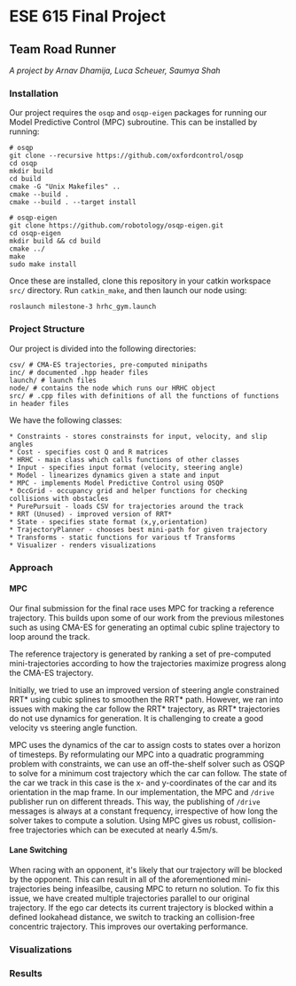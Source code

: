 # ESE 615 Final Project
## Team Road Runner
*A project by Arnav Dhamija, Luca Scheuer, Saumya Shah*

### Installation
Our project requires the `osqp` and `osqp-eigen` packages for running our Model Predictive Control (MPC) subroutine. This can be installed by running:

```
# osqp
git clone --recursive https://github.com/oxfordcontrol/osqp
cd osqp
mkdir build
cd build
cmake -G "Unix Makefiles" ..
cmake --build .
cmake --build . --target install

# osqp-eigen
git clone https://github.com/robotology/osqp-eigen.git
cd osqp-eigen
mkdir build && cd build
cmake ../
make
sudo make install
```

Once these are installed, clone this repository in your catkin workspace `src/` directory. Run `catkin_make`, and then launch our node using:

```
roslaunch milestone-3 hrhc_gym.launch
```
### Project Structure

Our project is divided into the following directories:
```
csv/ # CMA-ES trajectories, pre-computed minipaths
inc/ # documented .hpp header files
launch/ # launch files
node/ # contains the node which runs our HRHC object
src/ # .cpp files with definitions of all the functions of functions in header files
```

We have the following classes:
```
* Constraints - stores constrainsts for input, velocity, and slip angles
* Cost - specifies cost Q and R matrices
* HRHC - main class which calls functions of other classes
* Input - specifies input format (velocity, steering angle)
* Model - linearizes dynamics given a state and input
* MPC - implements Model Predictive Control using OSQP
* OccGrid - occupancy grid and helper functions for checking collisions with obstacles
* PurePursuit - loads CSV for trajectories around the track
* RRT (Unused) - improved version of RRT*
* State - specifies state format (x,y,orientation)
* TrajectoryPlanner - chooses best mini-path for given trajectory
* Transforms - static functions for various tf Transforms
* Visualizer - renders visualizations
```

### Approach

#### MPC

Our final submission for the final race uses MPC for tracking a reference trajectory. This builds upon some of our work from the previous milestones such as using CMA-ES for generating an optimal cubic spline trajectory to loop around the track.

The reference trajectory is generated by ranking a set of pre-computed mini-trajectories according to how the trajectories maximize progress along the CMA-ES trajectory.

Initially, we tried to use an improved version of steering angle constrained RRT* using cubic splines to smoothen the RRT* path. However, we ran into issues with making the car follow the RRT* trajectory, as RRT* trajectories do not use dynamics for generation. It is challenging to create a good velocity vs steering angle function.

MPC uses the dynamics of the car to assign costs to states over a horizon of timesteps. By reformulating our MPC into a quadratic programming problem with constraints, we can use an off-the-shelf solver such as OSQP to solve for a minimum cost trajectory which the car can follow. The state of the car we track in this case is the x- and y-coordinates of the car and its orientation in the map frame. In our implementation, the MPC and `/drive` publisher run on different threads. This way, the publishing of `/drive` messages is always at a constant frequency, irrespective of how long the solver takes to compute a solution. Using MPC gives us robust, collision-free trajectories which can be executed at nearly 4.5m/s.

#### Lane Switching

When racing with an opponent, it's likely that our trajectory will be blocked by the opponent. This can result in all of the aforementioned mini-trajectories being infeasilbe, causing MPC to return no solution. To fix this issue, we have created multiple trajectories parallel to our original trajectory. If the ego car detects its current trajectory is blocked within a defined lookahead distance, we switch to tracking an collision-free concentric trajectory. This improves our overtaking performance.

### Visualizations

### Results



